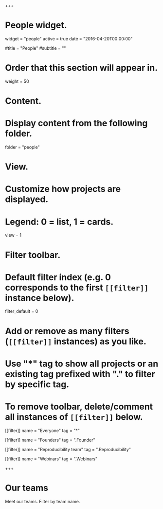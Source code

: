 +++
# People widget.
widget = "people"
active = true
date = "2016-04-20T00:00:00"

#title = "People"
#subtitle = ""

# Order that this section will appear in.
weight = 50

# Content.
# Display content from the following folder.

folder = "people"

# View.
# Customize how projects are displayed.
# Legend: 0 = list, 1 = cards.
view = 1

# Filter toolbar.

# Default filter index (e.g. 0 corresponds to the first `[[filter]]` instance below).
filter_default = 0

# Add or remove as many filters (`[[filter]]` instances) as you like.
# Use "*" tag to show all projects or an existing tag prefixed with "." to filter by specific tag.
# To remove toolbar, delete/comment all instances of `[[filter]]` below.

[[filter]]
  name = "Everyone"
  tag = "*"
  
[[filter]]
  name = "Founders"
  tag = ".Founder"  

[[filter]]
  name = "Reproducibility team"
  tag = ".Reproducibility"  
  

[[filter]]
  name = "Webinars"
  tag = ".Webinars"    
  

  
+++
# Our teams

Meet our teams. Filter by team name.

